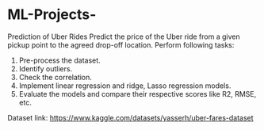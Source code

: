 # ML-Projects-
Prediction of Uber Rides 
Predict the price of the Uber ride from a given pickup point to the agreed drop-off location. Perform following tasks: 
1. Pre-process the dataset.
2. Identify outliers.
3. Check the correlation.
4. Implement linear regression and ridge, Lasso regression models.
5. Evaluate the models and compare their respective scores like R2, RMSE, etc.


Dataset link: https://www.kaggle.com/datasets/yasserh/uber-fares-dataset
